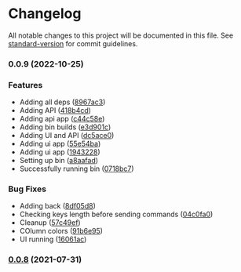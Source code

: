 # Changelog

All notable changes to this project will be documented in this file. See [standard-version](https://github.com/conventional-changelog/standard-version) for commit guidelines.

### 0.0.9 (2022-10-25)


### Features

* Adding all deps ([8967ac3](https://github.com/christopher-caldwell/red-five/commit/8967ac3fb66a6476f25f4dcf8805edbd055ba98a))
* Adding API ([418b4cd](https://github.com/christopher-caldwell/red-five/commit/418b4cdf52e15b61ca19013fb288d7efbeeda6c0))
* Adding api app ([c44c58e](https://github.com/christopher-caldwell/red-five/commit/c44c58e1b53e3e5dae2570d07f627d8ae6668e38))
* Adding bin builds ([e3d901c](https://github.com/christopher-caldwell/red-five/commit/e3d901c3344d61e6a676be54c573631de674762f))
* Adding UI and API ([dc5ace0](https://github.com/christopher-caldwell/red-five/commit/dc5ace0ff7b324bec43c64edca84c714cd1f0978))
* Adding ui app ([55e54ba](https://github.com/christopher-caldwell/red-five/commit/55e54ba2b8d989bcbf171a02ba9d8192583e4c73))
* Adding ui app ([1943228](https://github.com/christopher-caldwell/red-five/commit/1943228d4773797d10b626549134df103c91aadf))
* Setting up bin ([a8aafad](https://github.com/christopher-caldwell/red-five/commit/a8aafad4d49dc160a59c4c2e0a6dd2c5f07ab0ec))
* Successfully running bin ([0718bc7](https://github.com/christopher-caldwell/red-five/commit/0718bc7b9429aa244d7a9d48543ddacf75fe1a09))


### Bug Fixes

* Adding back ([8df05d8](https://github.com/christopher-caldwell/red-five/commit/8df05d8bbd170b86629166a1df7e40ea1add883c))
* Checking keys length before sending commands ([04c0fa0](https://github.com/christopher-caldwell/red-five/commit/04c0fa0cdfa70a6c82b8b04458f7ca598d0576f0))
* Cleanup ([57c49ef](https://github.com/christopher-caldwell/red-five/commit/57c49efd9a4ea5105375ef8d092a6a6ac7eb1589))
* COlumn colors ([91b6e95](https://github.com/christopher-caldwell/red-five/commit/91b6e955421883739c8ad578f18a9ed963bc02de))
* UI running ([16061ac](https://github.com/christopher-caldwell/red-five/commit/16061aca14806739f49e3194bc5de221ab6db354))

### [0.0.8](https://github.com/christopher-caldwell/red-five/compare/v0.0.7...v0.0.8) (2021-07-31)
